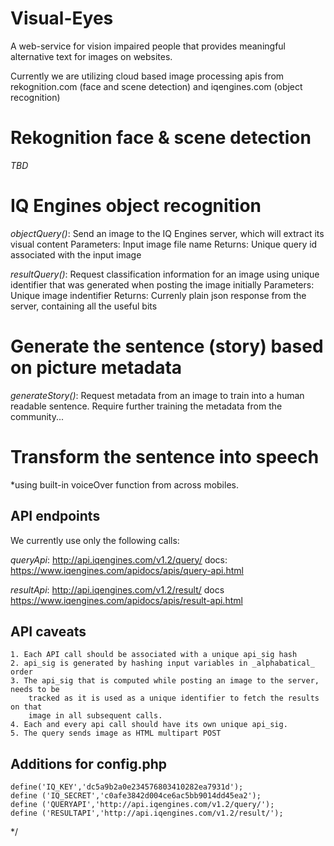 # Visual-Eyes

A web-service for  vision impaired people that provides meaningful alternative text for images on websites.

Currently we are utilizing cloud based image processing apis from rekognition.com (face and scene detection) and iqengines.com (object recognition)

# Rekognition face & scene detection
_TBD_

# IQ Engines object recognition

*objectQuery()*: 	Send an image to the IQ Engines server, which will extract
				its visual content
Parameters: Input image file name
Returns: Unique query id associated with the input image

*resultQuery()*: Request classification information for an image using unique identifier
				 that was generated when posting the image initially
Parameters: Unique image indentifier
Returns: Currenly plain json response from the server, containing all the useful bits

# Generate the sentence (story) based on picture metadata

*generateStory()*: Request metadata from an image to train into a human readable sentence. Require further training the metadata from the community...  


# Transform the sentence into speech
  
 *using built-in voiceOver function from across mobiles.

## API endpoints
We currently use only the following calls:

*queryApi*: http://api.iqengines.com/v1.2/query/
docs: https://www.iqengines.com/apidocs/apis/query-api.html

*resultApi*:  http://api.iqengines.com/v1.2/result/
docs https://www.iqengines.com/apidocs/apis/result-api.html

## API caveats
	1. Each API call should be associated with a unique api_sig hash
    2. api_sig is generated by hashing input variables in _alphabatical_ order
    3. The api_sig that is computed while posting an image to the server, needs to be
    	tracked as it is used as a unique identifier to fetch the results on that
    	image in all subsequent calls.
    4. Each and every api call should have its own unique api_sig.
    5. The query sends image as HTML multipart POST



## Additions for config.php

    define('IQ_KEY','dc5a9b2a0e234576803410282ea7931d');
    define ('IQ_SECRET','c0afe3842d004ce6ac5bb9014dd45ea2');
    define ('QUERYAPI','http://api.iqengines.com/v1.2/query/');
    define ('RESULTAPI','http://api.iqengines.com/v1.2/result/');


*/

